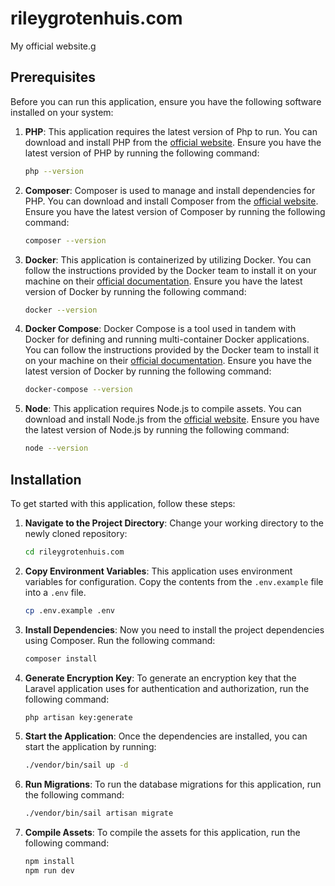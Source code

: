 # rileygrotenhuis.com

My official website.g

## Prerequisites

Before you can run this application, ensure you have the following software installed on your system:

1. **PHP**: This application requires the latest version of Php to run. You can download and install PHP from the [official website](https://www.php.net/downloads.php). Ensure you have the latest version of PHP by running the following command:

    ```bash
    php --version
    ```

2. **Composer**: Composer is used to manage and install dependencies for PHP. You can download and install Composer from the [official website](https://getcomposer.org/download/). Ensure you have the latest version of Composer by running the following command:

    ```bash
    composer --version
    ```

3. **Docker**: This application is containerized by utilizing Docker. You can follow the instructions provided by the Docker team to install it on your machine on their [official documentation](https://docs.docker.com/get-docker/). Ensure you have the latest version of Docker by running the following command:

    ```bash
    docker --version
    ```

4. **Docker Compose**: Docker Compose is a tool used in tandem with Docker for defining and running multi-container Docker applications. You can follow the instructions provided by the Docker team to install it on your machine on their [official documentation](https://docs.docker.com/compose/install/). Ensure you have the latest version of Docker by running the following command:

    ```bash
    docker-compose --version
    ```

5. **Node**: This application requires Node.js to compile assets. You can download and install Node.js from the [official website](https://nodejs.org/en/download/). Ensure you have the latest version of Node.js by running the following command:

    ```bash
    node --version
    ```

## Installation

To get started with this application, follow these steps:

1. **Navigate to the Project Directory**: Change your working directory to the newly cloned repository:

    ```bash
    cd rileygrotenhuis.com
    ```

2. **Copy Environment Variables**: This application uses environment variables for configuration. Copy the contents from the `.env.example` file into a `.env` file.

    ```bash
    cp .env.example .env
    ```

3. **Install Dependencies**: Now you need to install the project dependencies using Composer. Run the following command:

    ```bash
    composer install
    ```

4. **Generate Encryption Key**: To generate an encryption key that the Laravel application uses for authentication and authorization, run the following command:

    ```bash
    php artisan key:generate
    ```

5. **Start the Application**: Once the dependencies are installed, you can start the application by running:

    ```bash
    ./vendor/bin/sail up -d
    ```

6. **Run Migrations**: To run the database migrations for this application, run the following command:

    ```bash
    ./vendor/bin/sail artisan migrate
    ```

7. **Compile Assets**: To compile the assets for this application, run the following command:

    ```bash
    npm install
    npm run dev
    ```
